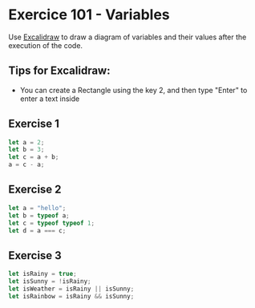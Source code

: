 # Exercice 101 - Variables

Use [Excalidraw](https://excalidraw.com/) to draw a diagram of variables and their values after the execution of the code.

## Tips for Excalidraw:

- You can create a Rectangle using the key 2, and then type "Enter" to enter a
  text inside

## Exercise 1

```javascript
let a = 2;
let b = 3;
let c = a + b;
a = c - a;
```

## Exercise 2

```javascript
let a = "hello";
let b = typeof a;
let c = typeof typeof 1;
let d = a === c;
```

## Exercise 3

```javascript
let isRainy = true;
let isSunny = !isRainy;
let isWeather = isRainy || isSunny;
let isRainbow = isRainy && isSunny;
```

